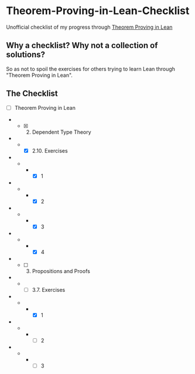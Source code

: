 # Theorem-Proving-in-Lean-Checklist

Unofficial checklist of my progress through [Theorem Proving in Lean](https://leanprover.github.io/theorem_proving_in_lean/)

## Why a checklist? Why not a collection of solutions?

So as not to spoil the exercises for others trying to learn Lean through "Theorem Proving in Lean".

## The Checklist

- [ ] Theorem Proving in Lean
- - [x] 2. Dependent Type Theory
- - - [x] 2.10. Exercises
- - - - [x] 1
- - - - [x] 2
- - - - [x] 3
- - - - [x] 4
- - [ ] 3. Propositions and Proofs
- - - [ ] 3.7. Exercises
- - - - [x] 1
- - - - [ ] 2
- - - - [ ] 3